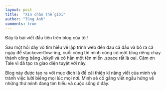 ```yaml
---
layout: post
title:  "Xin chào thế giới"
author: "Tùng Anh"
comments: true
---
```


Đây là bài viết đầu tiên trên blog của tôi!

Sau một hồi dày vò tìm hiểu về lập trình web đến đau cả đầu và bỏ ra cả ngày để stackoverflow-ing, cuối cùng thì mình cũng có một blog riêng chạy thành công bằng Jekyll và có hẳn một tên miền .space rất là oai. Cảm ơn Tale vì đã tạo ra giao diện tuyệt vời này.

Blog này được tạo ra với mục đích là để cải thiện kĩ năng viết của mình và tránh việc lười biếng mọi lúc mọi nơi. Mình sẽ cố gắng viết ngẫu hứng về những thứ mình đang tìm hiểu và cuộc sống ở đây.
